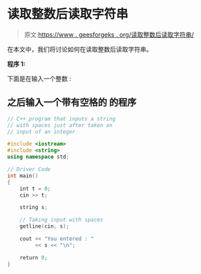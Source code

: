 # 读取整数后读取字符串

> 原文:[https://www . geesforgeks . org/读取整数后读取字符串/](https://www.geeksforgeeks.org/read-a-string-after-reading-an-integer/)

在本文中，我们将讨论如何在读取整数后读取字符串。

**程序 1:**

下面是在输入一个整数 :

## 之后输入一个带有空格的 的程序

```cpp
// C++ program that inputs a string
// with spaces just after taken an
// input of an integer

#include <iostream>
#include <string>
using namespace std;

// Driver Code
int main()
{
    int t = 0;
    cin >> t;

    string s;

    // Taking input with spaces
    getline(cin, s);

    cout << "You entered : "
         << s << "\n";

    return 0;
}
```